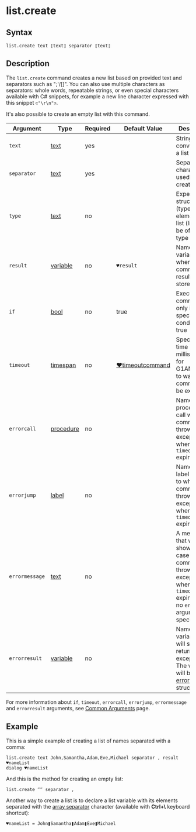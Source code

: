 # list.create

## Syntax

```G1ANT
list.create text ⟦text⟧ separator ⟦text⟧
```

## Description

The `list.create` command creates a new list based on provided text and separators such as \";'/[]\". You can also use multiple characters as separators: whole words, repeatable strings, or even special characters available with C# snippets, for example a new line character expressed with this snippet `⊂"\r\n"⊃`.

It's also possible to create an empty list with this command.

| Argument | Type | Required | Default Value | Description |
| -------- | ---- | -------- | ------------- | ----------- |
|`text`| [text](../../G1ANT.Language/Structures/TextStructure.md) | yes |  | String to be converted to a list |
|`separator`| [text](../../G1ANT.Language/Structures/TextStructure.md) | yes|  | Separator character used to create a list |
|`type`| [text](../../G1ANT.Language/Structures/TextStructure.md) | no |  | Expected structure (type) of elements in a list (lists can be of one type only) |
| `result`       | [variable](../../G1ANT.Language/Structures/VariableStructure.md) | no       | `♥result`                                                   | Name of a variable where the command's result will be stored |
| `if`           | [bool](../../G1ANT.Language/Structures/BooleanStructure.md) | no       | true                                                        | Executes the command only if a specified condition is true   |
| `timeout`      | [timespan](../../G1ANT.Language/Structures/TimeSpanStructure.md) | no       | [♥timeoutcommand](../Variables/TimeoutCommandVariable.md) | Specifies time in milliseconds for G1ANT.Robot to wait for the command to be executed |
| `errorcall`    | [procedure](../../G1ANT.Language/Structures/ProcedureStructure.md) | no       |                                                             | Name of a procedure to call when the command throws an exception or when a given `timeout` expires |
| `errorjump`    | [label](../../G1ANT.Language/Structures/LabelStructure.md) | no       |                                                             | Name of the label to jump to when the command throws an exception or when a given `timeout` expires |
| `errormessage` | [text](../../G1ANT.Language/Structures/TextStructure.md) | no       |                                                             | A message that will be shown in case the command throws an exception or when a given `timeout` expires, and no `errorjump` argument is specified |
| `errorresult`  | [variable](../../G1ANT.Language/Structures/VariableStructure.md) | no       |                                                             | Name of a variable that will store the returned exception. The variable will be of [error](../../G1ANT.Language/Structures/ErrorStructure.md) structure  |

For more information about `if`, `timeout`, `errorcall`, `errorjump`, `errormessage` and `errorresult` arguments, see [Common Arguments](../../../appendices/common-arguments.md) page.

## Example

This is a simple example of creating a list of names separated with a comma:

```G1ANT
list.create text John,Samantha,Adam,Eve,Michael separator , result ♥nameList
dialog ♥nameList
```

And this is the method for creating an empty list:

```G1ANT
list.create ‴‴ separator ,
```

Another way to create a list is to declare a list variable with its elements separated with the [array separator](../../../appendices/special-characters/array-separator.md) character (available with **Ctrl+\\** keyboard shortcut):

```G1ANT
♥nameList = John❚Samantha❚Adam❚Eve❚Michael
```

